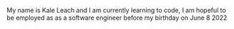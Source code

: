  My name is Kale Leach and I am currently learning to code, I am hopeful to be employed as as a software engineer before my birthday on June 8 2022
